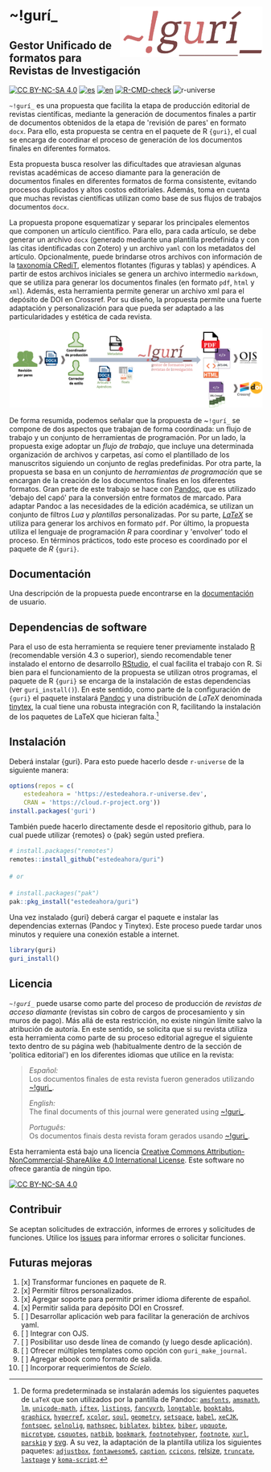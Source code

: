 # \~!gurí\_<a href="https://github.com/estedeahora/guri"><img src="docs/figures/guri_logo.png" align="right" height="100"/></a>

## Gestor Unificado de formatos para Revistas de Investigación

<!-- badges: start -->
[![CC BY-NC-SA 4.0](https://img.shields.io/badge/License-CC%20BY--NC--SA%204.0-lightgrey.svg)](http://creativecommons.org/licenses/by-nc-sa/4.0/) [![es](https://img.shields.io/badge/lang-es-yellow.svg)](https://github.com/estedeahora/guri/blob/main/README.md) [![en](https://img.shields.io/badge/lang-en-red.svg)](https://github.com/estedeahora/guri/blob/main/README.en.md) <!-- [![pt-br](https://img.shields.io/badge/lang-pt--br-green.svg)](https://github.com/jonatasemidio/multilanguage-readme-pattern/blob/master/README.pt-br.md)-->
[![R-CMD-check](https://github.com/estedeahora/guri/actions/workflows/R-CMD-check.yaml/badge.svg)](https://github.com/estedeahora/guri/actions/workflows/R-CMD-check.yaml)
![r-universe](https://estedeahora.r-universe.dev/badges/guri)
<!-- badges: end -->

`~!gurí_` es una propuesta que facilita la etapa de producción editorial de revistas científicas, mediante la generación de documentos finales a partir de documentos obtenidos de la etapa de 'revisión de pares' en formato `docx`. Para ello, esta propuesta se centra en el paquete de R `{guri}`, el cual se encarga de coordinar el proceso de generación de los documentos finales en diferentes formatos. 

Esta propuesta busca resolver las dificultades que atraviesan algunas revistas académicas de acceso diamante para la generación de documentos finales en diferentes formatos de forma consistente, evitando procesos duplicados y altos costos editoriales. Además, toma en cuenta que muchas revistas científicas utilizan como base de sus flujos de trabajos documentos `docx`. <!--  La propuesta surgió como respuesta a la dificultad de las revistas académcias de acceso diamante para generar los documentos finales del proceso de publicación sin aumentar los costos de publicación. -->

La propuesta propone esquematizar y separar los principales elementos que componen un artículo científico. Para ello, para cada artículo, se debe generar un archivo `docx` (generado mediante una plantilla predefinida y con las citas identificadas con Zotero) y un archivo `yaml` con los metadatos del artículo. Opcionalmente, puede brindarse otros archivos con información de la [taxonomía CRediT](https://credit.niso.org/), elementos flotantes (figuras y tablas) y apéndices. A partir de estos archivos iniciales se genera un archivo intermedio `markdown`, que se utiliza para generar los documentos finales (en formato `pdf`, `html` y `xml`). Además, esta herramienta permite generar un archivo xml para el depósito de DOI en Crossref. Por su diseño, la propuesta permite una fuerte adaptación y personalización para que pueda ser adaptado a las particularidades y estética de cada revista.

![Esquema general](docs/figures/scheme_gral.png)

De forma resumida, podemos señalar que la propuesta de \~`!gurí_` se compone de dos aspectos que trabajan de forma coordinada: un flujo de trabajo y un conjunto de herramientas de programación. Por un lado, la propuesta exige adoptar un *flujo de trabajo*, que incluye una determinada organización de archivos y carpetas, así como el plantillado de los manuscritos siguiendo un conjunto de reglas predefinidas. Por otra parte, la propuesta se basa en un conjunto de *herramientas de programación* que se encargan de la creación de los documentos finales en los diferentes formatos. Gran parte de este trabajo se hace con [Pandoc](https://pandoc.org/), que es utilizado 'debajo del capó' para la conversión entre formatos de marcado. Para adaptar Pandoc a las necesidades de la edición académica, se utilizan un conjunto de filtros *Lua* y *plantillas* personalizadas. Por su parte, [*LaTeX*](https://www.latex-project.org/) se utiliza para generar los archivos en formato `pdf`. Por último, la propuesta utiliza el lenguaje de programación *R* para coordinar y 'envolver' todo el proceso. En términos prácticos, todo este proceso es coordinado por el paquete de *R* `{guri}`. 

## Documentación

Una descripción de la propuesta puede encontrarse en la [documentación](https://estedeahora.github.io/guri/) de usuario.

## Dependencias de software

Para el uso de esta herramienta se requiere tener previamente instalado [R](https://cran.r-project.org/) (recomendable versión 4.3 o superior), siendo recomendable tener instalado el entorno de desarrollo [RStudio](https://posit.co/products/open-source/rstudio/), el cual facilita el trabajo con R. Si bien para el funcionamiento de la propuesta se utilizan otros programas, el paquete de R `{guri}` se encarga de la instalación de estas dependencias (ver `guri_install()`). En este sentido, como parte de la configuración de `{guri}` el paquete instalará [Pandoc](https://pandoc.org/) y una distribución de *LaTeX* denominada [tinytex](https://yihui.org/tinytex/), la cual tiene una robusta integración con R, facilitando la instalación de los paquetes de LaTeX que hicieran falta.[^1]

[^1]: De forma predeterminada se instalarán además los siguientes paquetes de `LaTeX` que son utilizados por la pantilla de Pandoc: [`amsfonts`](https://ctan.org/pkg/amsfonts), [`amsmath`](https://ctan.org/pkg/amsmath), [`lm`](https://ctan.org/pkg/lm), [`unicode-math`](https://ctan.org/pkg/unicode-math), [`iftex`](https://ctan.org/pkg/iftex), [`listings`](https://ctan.org/pkg/listings), [`fancyvrb`](https://ctan.org/pkg/fancyvrb), [`longtable`](https://ctan.org/pkg/longtable), [`booktabs`](https://ctan.org/pkg/booktabs), [`graphicx`](https://ctan.org/pkg/graphicx), [`hyperref`](https://ctan.org/pkg/hyperref), [`xcolor`](https://ctan.org/pkg/xcolor), [`soul`](https://ctan.org/pkg/soul), [`geometry`](https://ctan.org/pkg/geometry), [`setspace`](https://ctan.org/pkg/setspace), [`babel`](https://ctan.org/pkg/babel), [`xeCJK`](https://ctan.org/pkg/xecjk), [`fontspec`](https://ctan.org/pkg/fontspec), [`selnolig`](https://ctan.org/pkg/selnolig), [`mathspec`](https://ctan.org/pkg/mathspec), [`biblatex`](https://ctan.org/pkg/biblatex), [`bibtex`](https://ctan.org/pkg/bibtex), [`biber`](https://ctan.org/pkg/biber), [`upquote`](https://ctan.org/pkg/upquote), [`microtype`](https://ctan.org/pkg/microtype), [`csquotes`](https://ctan.org/pkg/csquotes), [`natbib`](https://ctan.org/pkg/natbib), [`bookmark`](https://ctan.org/pkg/bookmark), [`footnotehyper`](https://ctan.org/pkg/footnotehyper), [`footnote`](https://ctan.org/pkg/footnote), [`xurl`](https://ctan.org/pkg/xurl), [`parskip`](https://ctan.org/pkg/parskip) y [svg](https://ctan.org/pkg/svg). A su vez, la adaptación de la plantilla utiliza los siguientes paquetes: [`adjustbox`](https://ctan.org/pkg/adjustbox), [`fontawesome5`](https://ctan.org/pkg/fontawesome5), [`caption`](https://ctan.org/pkg/caption), [`ccicons`](https://ctan.org/pkg/ccicons), [relsize](https://ctan.org/pkg/relsize), [`truncate`](https://ctan.org/pkg/truncate), [`lastpage`](https://ctan.org/pkg/lastpage) y [`koma-script`](https://ctan.org/pkg/koma-script).

## Instalación

Deberá instalar {guri}. Para esto puede hacerlo desde `r-universe` de la siguiente manera: 

``` r
options(repos = c(
    estedeahora = 'https://estedeahora.r-universe.dev',
    CRAN = 'https://cloud.r-project.org'))
install.packages('guri')
```

También puede hacerlo directamente desde el repositorio github, para lo cual puede utilizar {remotes} o {pak} según usted prefiera.

``` r
# install.packages("remotes")
remotes::install_github("estedeahora/guri")

# or

# install.packages("pak")
pak::pkg_install("estedeahora/guri")
```
Una vez instalado {guri} deberá cargar el paquete e instalar las dependencias externas (Pandoc y Tinytex). Este proceso puede tardar unos minutos y requiere una conexión estable a internet.

``` r
library(guri)
guri_install()
```

## Licencia

*`~!gurí_`* puede usarse como parte del proceso de producción de *revistas de acceso diamante* (revistas sin cobro de cargos de procesamiento y sin muros de pago). Más allá de esta restricción, no existe ningún límite salvo la atribución de autoría. En este sentido, se solicita que si su revista utiliza esta herramienta como parte de su proceso editorial agregue el siguiente texto dentro de su página web (habitualmente dentro de la sección de 'política editorial') en los diferentes idiomas que utilice en la revista:

> *Español:*\
> Los documentos finales de esta revista fueron generados utilizando [\~!guri\_](https://github.com/estedeahora/guri).
>
> *English:*\
> The final documents of this journal were generated using [\~!guri\_](https://github.com/estedeahora/guri).
>
> *Português:*\
> Os documentos finais desta revista foram gerados usando [\~!guri\_](https://github.com/estedeahora/guri).

Esta herramienta está bajo una licencia [Creative Commons Attribution-NonCommercial-ShareAlike 4.0 International License](http://creativecommons.org/licenses/by-nc-sa/4.0/). Este software no ofrece garantía de ningún tipo.

[![CC BY-NC-SA 4.0](https://licensebuttons.net/l/by-nc-sa/4.0/88x31.png)](http://creativecommons.org/licenses/by-nc-sa/4.0/)

## Contribuir

Se aceptan solicitudes de extracción, informes de errores y solicitudes de funciones. Utilice los [issues](https://github.com/estedeahora/guri/issues) para informar errores o solicitar funciones.

## Futuras mejoras

1.  [x] Transformar funciones en paquete de R.
2.  [x] Permitir filtros personalizados.
3.  [x] Agregar soporte para permitir primer idioma diferente de español.
4.  [x] Permitir salida para depósito DOI en Crossref.
5.  [ ] Desarrollar aplicación web para facilitar la generación de archivos yaml.
6.  [ ] Integrar con OJS.
7.  [ ] Posibilitar uso desde línea de comando (y luego desde aplicación).
8.  [ ] Ofrecer múltiples templates como opción con `guri_make_journal`.
9.  [ ] Agregar ebook como formato de salida.
10.  [ ] Incorporar requerimientos de *Scielo*.

